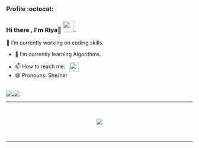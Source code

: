 <!--### Hi there 👋, I'm Riya🌼 -->
### Profile :octocat:
### Hi there , I'm Riya🌼 <img src="https://raw.githubusercontent.com/vatsa287/vatsa287/master/assets/Hi.gif?raw=true" width="30px">.
<!--
**Riyakumari57/Riyakumari57** is a ✨ _special_ ✨ repository because its `README.md` (this file) appears on your GitHub profile.

Here are some ideas to get you started:
-->
 🔭 I’m currently working on coding skills.
- 🌱 I’m currently learning Algorithms.
<!-- - 👯 I’m looking to collaborate on ... 
- 🤔 I’m looking for help with ...
- 💬 Ask me about ... -->
- 📫 How to reach me: &nbsp; <a href="https://www.linkedin.com/in/riya-kumari-b439911b3/" target="blank"><img align="center" src="https://i.pinimg.com/originals/de/b4/6f/deb46f02a59e3b3a2aa58fac16290d63.gif" alt="nirmal-silwal" height="25" width="25" /></a> &nbsp;
- 😄 Pronouns: She/her
<!--
- ⚡ Fun fact: ...
-->
<br>
<a href="https://github-readme-stats.vercel.app/api?username=Riyakumari57&show_icons=true&theme=radical">
<img align="center" src="https://github-readme-stats.vercel.app/api?username=Riyakumari57&show_icons=true&theme=radical" />
</a>
<a href="https://github-readme-stats.vercel.app/api/top-langs/?username=Riyakumari57&langs_count=10&theme=radical">
  <img align="center" src="https://github-readme-stats.vercel.app/api/top-langs/?username=Riyakumari57&langs_count=20&theme=radical" />
</a>
<br>
<hr>
<br>
<!--![Riya's Contribution Graph](https://activity-graph.herokuapp.com/graph?username=Riyakumari57&theme=xcode) -->
<p align ="center">
  <!--  <img align="center" src="https://github-readme-streak-stats.herokuapp.com/?user=Riyakumari57&theme=black-ice" /> -->
 <img align="center" src="http://github-readme-streak-stats.herokuapp.com/?user=Riyakumari57&theme=blue-green)](https://git.io/streak-stats)" />
  </p>
   
<br>
<hr>
<br>
<!-- <img src="https://github-readme-stats.vercel.app/api?username=Riyakumari57&&show_icons=true&title_color=ffffff&icon_color=bb2acf&text_color=daf7dc&bg_color=151515"> -->
